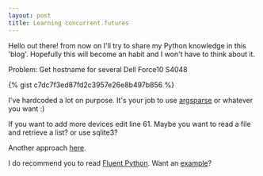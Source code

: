 ```yaml
---
layout: post
title: Learning concurrent.futures
---
```



Hello out there! from now on I'll try to share my Python knowledge in this 'blog'. 
Hopefully this will become an habit and I won't have to think about it.

Problem: Get hostname for several Dell Force10 S4048

{% gist c7dc7f3ed87fd2c3957e26e8b497b856 %}

I've hardcoded a lot on purpose. It's your job to use [argsparse](https://docs.python.org/3/library/argparse.html) or whatever you want :)

If you want to add more devices edit line 61. Maybe you want to read a file and retrieve a list? or use sqlite3?

Another approach [here](https://github.com/ktbyers/netmiko/blob/develop/examples/multiprocess_example.py). 

I do recommend you to read [Fluent Python](https://www.amazon.com/Fluent-Python-Concise-Effective-Programming/dp/1491946008). Want an 
[example](https://github.com/fluentpython/example-code/blob/master/17-futures/countries/flags2_threadpool.py)?

